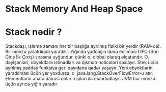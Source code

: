 # Stack Memory And Heap Space

# Stack nədir ?

Stackdaşı, işləmə zamanı hər bir başlığa ayrılmış fiziki bir yerdir (RAM-da). Bir mövzu yaratdıqda yaradılır. Yığında yaddaşın idarə edilməsi LIFO (Son Giriş İlk Çıxış) sırasına uyğundur, çünki o, qlobal olaraq əlçatandır. O, dəyişənləri, obyektlərə istinadları və qismən nəticələri saxlayır. Stek üçün ayrılmış yaddaş funksiya geri qayıdana qədər yaşayır. Yeni obyektlərin yaradılması üçün yer yoxdursa, o, java.lang.StackOverFlowError-u atır. Elementlərin əhatə dairəsi onların ipləri ilə məhdudlaşır. JVM hər mövzu üçün ayrıca yığın yaradır.
